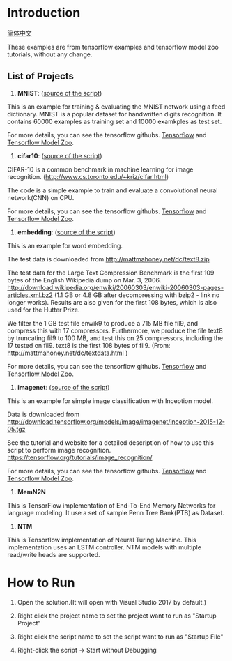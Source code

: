 # Introduction

[简体中文](/zh-hans/examples/tensorflow/README.md)

These examples are from tensorflow examples and tensorflow model zoo tutorials, without any change.

## List of Projects
1. **MNIST**: ([source of the script](https://github.com/tensorflow/models/tree/master/tutorials/image/mnist))

This is an example for training & evaluating the MNIST network using a feed dictionary. MNIST is a popular dataset for handwritten digits recognition. It contains 60000 examples as training set and 10000 examkples as test set.

For more details, you can see the tensorflow githubs. [Tensorflow](https://github.com/tensorflow/tensorflow) and [Tensorflow Model Zoo](https://github.com/tensorflow/models).


1. **cifar10**: ([source of the script](https://github.com/tensorflow/models/tree/master/tutorials/image/cifar10))

CIFAR-10 is a common benchmark in machine learning for image recognition. (http://www.cs.toronto.edu/~kriz/cifar.html) 

The code is a simple example to train and evaluate a convolutional neural network(CNN) on CPU.

For more details, you can see the tensorflow githubs. [Tensorflow](https://github.com/tensorflow/tensorflow) and [Tensorflow Model Zoo](https://github.com/tensorflow/models).


1. **embedding**: ([source of the script](https://github.com/tensorflow/tensorflow/tree/master/tensorflow/examples/tutorials/word2vec))

This is an example for word embedding.

The test data is downloaded from http://mattmahoney.net/dc/text8.zip

The test data for the Large Text Compression Benchmark is the first 109 bytes of the English Wikipedia dump on Mar. 3, 2006. http://download.wikipedia.org/enwiki/20060303/enwiki-20060303-pages-articles.xml.bz2 (1.1 GB or 4.8 GB after decompressing with bzip2 - link no longer works). Results are also given for the first 108 bytes, which is also used for the Hutter Prize.

We filter the 1 GB test file enwik9 to produce a 715 MB file fil9, and compress this with 17 compressors. Furthermore, we produce the file text8 by truncating fil9 to 100 MB, and test this on 25 compressors, including the 17 tested on fil9.  text8 is the first 108 bytes of fil9. (From: http://mattmahoney.net/dc/textdata.html )

For more details, you can see the tensorflow githubs. [Tensorflow](https://github.com/tensorflow/tensorflow) and [Tensorflow Model Zoo](https://github.com/tensorflow/models).

1. **imagenet**: ([source  of the script](https://github.com/tensorflow/models/tree/master/tutorials/image/imagenet))

This is an example for simple image classification with Inception model.

Data is downloaded from http://download.tensorflow.org/models/image/imagenet/inception-2015-12-05.tgz

See the tutorial and website for a detailed description of how to use this script to perform image recognition. https://tensorflow.org/tutorials/image_recognition/

For more details, you can see the tensorflow githubs. [Tensorflow](https://github.com/tensorflow/tensorflow) and [Tensorflow Model Zoo](https://github.com/tensorflow/models).

1. **MemN2N**

This is TensorFlow implementation of End-To-End Memory Networks for language modeling. It use a set of sample Penn Tree Bank(PTB) as Dataset.

1. **NTM**

This is Tensorflow implementation of Neural Turing Machine. This implementation uses an LSTM controller. NTM models with multiple read/write heads are supported.

# How to Run

1. Open the solution.(It will open with Visual Studio 2017 by default.)

2. Right click the project name to set the project want to run as "Startup Project"

3. Right click the script name to set the script want to run as "Startup File"

4. Right-click the script -> Start without Debugging